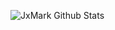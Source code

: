 ![JxMark Github Stats](https://github-readme-stats.vercel.app/api?username=JxMark&show=stars,commits,prs,issues,contribs,prs&count_private=true&show_icons=true&theme=monokai&bg_color=00000000)
